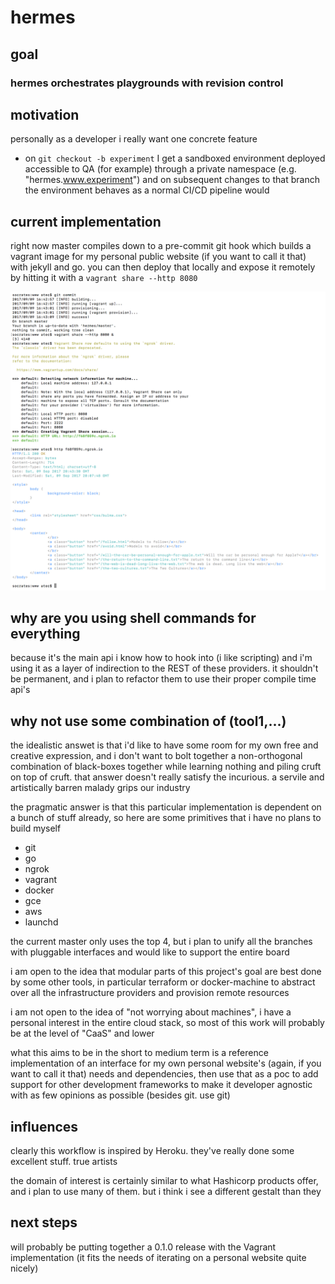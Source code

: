 # hermes
## goal
### hermes orchestrates playgrounds with revision control
## motivation
personally as a developer i really want one concrete feature
- on `git checkout -b experiment` I get a sandboxed environment deployed accessible to QA (for example) through a private namespace (e.g. "hermes.www.experiment") and on subsequent changes to that branch the environment behaves as a normal CI/CD pipeline would

## current implementation
right now master compiles down to a pre-commit git hook which builds a vagrant image for my personal public website (if you want to call it that) with jekyll and go. you can then deploy that locally and expose it remotely by hitting it with a ```vagrant share --http 8080```

![demo](demo.png)

## why are you using shell commands for everything
because it's the main api i know how to hook into (i like scripting) and i'm using it as a layer of indirection to the REST of these providers. it shouldn't be permanent, and i plan to refactor them to use their proper compile time api's

## why not use some combination of (tool1,...)
the idealistic answet is that i'd like to have some room for my own free and creative expression, and i don't want to bolt together a non-orthogonal combination of black-boxes together while learning nothing and piling cruft on top of cruft. that answer doesn't really satisfy the incurious. a servile and artistically barren malady grips our industry

the pragmatic answer is that this particular implementation is dependent on a bunch of stuff already, so here are some primitives that i have no plans to build myself
- git
- go
- ngrok
- vagrant
- docker
- gce
- aws
- launchd

the current master only uses the top 4, but i plan to unify all the branches with pluggable interfaces and would like to support the entire board

i am open to the idea that modular parts of this project's goal are best done by some other tools, in particular terraform or docker-machine to abstract over all the infrastructure providers and provision remote resources

i am not open to the idea of "not worrying about machines", i have a personal interest in the entire cloud stack, so most of this work will probably be at the level of "CaaS" and lower

what this aims to be in the short to medium term is a reference implementation of an interface for my own personal website's (again, if you want to call it that) needs and dependencies, then use that as a poc to add support for other development frameworks to make it developer agnostic with as few opinions as possible (besides git. use git)


## influences
clearly this workflow is inspired by Heroku. they've really done some excellent stuff. true artists

the domain of interest is certainly similar to what Hashicorp products offer, and i plan to use many of them. but i think i see a different gestalt than they 

## next steps
will probably be putting together a 0.1.0 release with the Vagrant implementation (it fits the needs of iterating on a personal website quite nicely)
